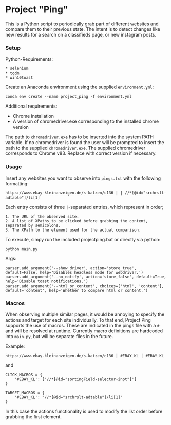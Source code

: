 # Project "Ping"

This is a Python script to periodically grab part of different websites and compare them to their previous state.
The intent is to detect changes like new results for a search on a classifieds page, or new instagram posts.

### Setup
Python-Requirements:

    * selenium
    * tqdm
    * win10toast

Create an Anaconda environment using the supplied `environment.yml`:

    conda env create --name project_ping -f environment.yml

Additional requirements:
 * Chrome installation
 * A version of chromedriver.exe corresponding to the installed chrome version
 
The path to `chromedriver.exe` has to be inserted into the system PATH variable. 
If no chromedriver is found the user will be prompted to insert the path to the supplied `chromedriver.exe`.
The supplied chromedriver corresponds to Chrome v83. Replace with correct version if necessary.  

### Usage

Insert any websites you want to observe into `pings.txt` with the following formatting:
~~~
https://www.ebay-kleinanzeigen.de/s-katzen/c136 | | //*[@id="srchrslt-adtable"]/li[1]
~~~
Each entry consists of three `|`-separated entries, which represent in order; 
    
    1. The URL of the observed site.
    2. A list of XPaths to be clicked before grabbing the content, separated by semicolons.
    3. The XPath to the element used for the actual comparison.
To execute, simpy run the included projectping.bat or directly via python:
~~~
python main.py
~~~
Args:

    parser.add_argument('--show_driver', action='store_true', default=False, help='Disables headless mode for webdriver.')
    parser.add_argument('--no_notify', action='store_false', default=True, help='Disable toast notifications.')
    parser.add_argument('--html_or_content', choices=['html', 'content'], default='content', help='Whether to compare html or content.')
    
    
### Macros
When observing multiple similar pages, it would be annoying to specify the actions and target for each site individually. To that end, Project Ping supports the use of macros.
These are indicated in the pings file with a `#` and will be resolved at runtime. Currently macro definitions are hardcoded into `main.py`, but will be separate files in the future. 

Example:
~~~
https://www.ebay-kleinanzeigen.de/s-katzen/c136 | #EBAY_KL | #EBAY_KL
~~~

and
~~~
CLICK_MACROS = {
    '#EBAY_KL': ['//*[@id="sortingField-selector-inpt"]']
}

TARGET_MACROS = {
    '#EBAY_KL': "//*[@id="srchrslt-adtable"]/li[1]"
}
~~~
In this case the actions functionality is used to modify the list order before grabbing the first element.
